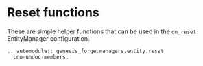 # Reset functions

These are simple helper functions that can be used in the `on_reset` EntityManager configuration.

```{eval-rst}
.. automodule:: genesis_forge.managers.entity.reset
  :no-undoc-members:
```
